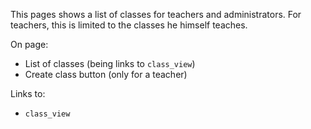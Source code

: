 
This pages shows a list of classes for teachers and administrators.
For teachers, this is limited to the classes he himself teaches.

On page:
- List of classes (being links to `class_view`)
- Create class button (only for a teacher)

Links to:
- `class_view`

